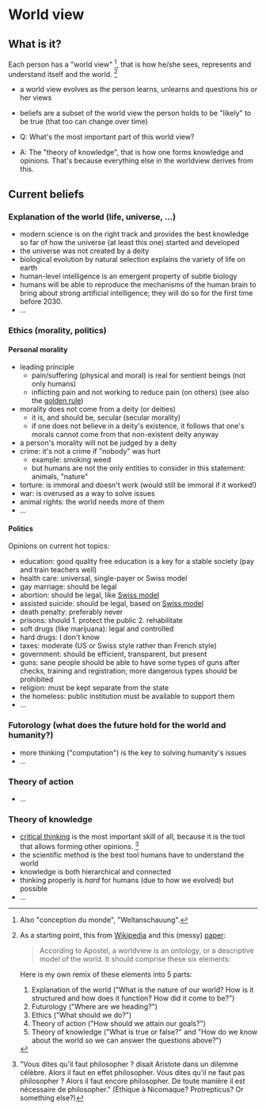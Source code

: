 # World view

## What is it?

Each person has a "world view" [^1], that is how he/she sees, represents and understand itself and the world. [^2]

- a world view evolves as the person learns, unlearns and questions his or her views
- beliefs are a subset of the world view the person holds to be "likely" to be true (that too can change over time)

- Q: What's the most important part of this world view?
- A: The "theory of knowledge", that is how one forms knowledge and opinions. That's because everything else in the worldview derives from this.

## Current beliefs

### Explanation of the world (life, universe, …)

- modern science is on the right track and provides the best knowledge so far of how the universe (at least this one) started and developed
- the universe was not created by a deity
- biological evolution by natural selection explains the variety of life on earth
- human-level intelligence is an emergent property of subtle biology
- humans will be able to reproduce the mechanisms of the human brain to bring about strong artificial intelligence; they will do so for the first time before 2030.
- …

### Ethics (morality, politics)

#### Personal morality

- leading principle
	- pain/suffering (physical and moral) is real for sentient beings (not only humans)
	- inflicting pain and not working to reduce pain (on others) (see also the [golden rule](http://en.wikipedia.org/wiki/Golden_Rule))
- morality does not come from a deity (or deities)
	- it is, and should be, secular (secular morality)
	- if one does not believe in a deity's existence, it follows that one's morals cannot come from that non-existent deity anyway
- a person's morality will not be judged by a deity
- crime: it's not a crime if "nobody" was hurt
   - example: smoking weed
   - but humans are not the only entities to consider in this statement: animals, "nature"
- torture: is immoral and doesn't work (would still be immoral if it worked!)
- war: is overused as a way to solve issues
- animal rights: the world needs more of them
- …

#### Politics

Opinions on current hot topics:

- education: good quality free education is a key for a stable society (pay and train teachers well)
- health care: universal, single-payer or Swiss model
- gay marriage: should be legal
- abortion: should be legal, like [Swiss model](http://en.wikipedia.org/wiki/Abortion_in_Switzerland)
- assisted suicide: should be legal, based on [Swiss model](http://en.wikipedia.org/wiki/Euthanasia_in_Switzerland)
- death penalty: preferably never
- prisons: should 1. protect the public 2. rehabilitate
- soft drugs (like marijuana): legal and controlled
- hard drugs: I don't know
- taxes: moderate (US or Swiss style rather than French style)
- government: should be efficient, transparent, but present
- guns: sane people should be able to have some types of guns after checks, training and registration; more dangerous types should be prohibited
- religion: must be kept separate from the state
- the homeless: public institution must be available to support them
- …

### Futorology (what does the future hold for the world and humanity?)

- more thinking ("computation") is the key to solving humanity's issues
- …

### Theory of action

- …

### Theory of knowledge

- [critical thinking](http://en.wikipedia.org/wiki/Critical_thinking) is the most important skill of all, because it is the tool that allows forming other opinions. [^3]
- the scientific method is the best tool humans have to understand the world
- knowledge is both hierarchical and connected
- thinking properly is *hard* for humans (due to how we evolved) but possible
- …



[^1]: Also "conception du monde", "Weltanschauung".

[^2]: As a starting point, this from [Wikipedia](http://en.wikipedia.org/wiki/World_view) and this (messy) [paper](http://www.vub.ac.be/CLEA/pub/books/worldviews.pdf):

	> According to Apostel, a worldview is an ontology, or a descriptive model of the world. It should comprise these six elements:
	
	Here is my own remix of these elements into 5 parts:
	
	1. Explanation of the world ("What is the nature of our world? How is it structured and how does it function? How did it come to be?")
	2. Futurology ("Where are we heading?")
	3. Ethics ("What should we do?")
	4. Theory of action ("How should we attain our goals?")
	5. Theory of knowledge ("What is true or false?" and "How do we know about the world so we can answer the questions above?")
	
[^3]: "Vous dites qu'il faut philosopher ? disait Aristote dans un dilemme célèbre. Alors il faut en effet philosopher. Vous dites qu'il ne faut pas philosopher ? Alors il faut encore philosopher. De toute manière il est nécessaire de philosopher." (Éthique à Nicomaque? Protrepticus? Or something else?)